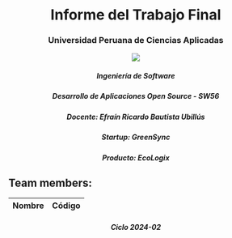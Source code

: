 <h1 style="text-align: center;"> Informe del Trabajo Final </h1>
<h3 style="text-align: center;"> Universidad Peruana de Ciencias Aplicadas </h3>

<p align = "center"> <img src = "https://upload.wikimedia.org/wikipedia/commons/f/fc/UPC_logo_transparente.png"></img> </p>

<h5 style="text-align: center"> Ingeniería de Software </h5>

<h5 style="text-align: center"> Desarrollo de Aplicaciones Open Source - SW56 </h5>

<h5 style="text-align: center"> Docente: Efraín Ricardo Bautista Ubillús </h5>

<h5 style="text-align: center"> Startup: GreenSync </h5>

<h5 style="text-align: center"> Producto: EcoLogix </h5>

## Team members:
| Nombre |Código|
|:-------:|:----------:|


<h5 style="text-align: center"> Ciclo 2024-02 </h5>

